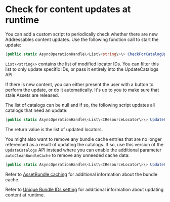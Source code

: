 # Check for content updates at runtime

You can add a custom script to periodically check whether there are new Addressables content updates. Use the following function call to start the update:

```c#
[public static AsyncOperationHandle\<List\<string\>\> CheckForCatalogUpdates(bool autoReleaseHandle = true)]
```

`List\<string\>` contains the list of modified locator IDs. You can filter this list to only update specific IDs, or pass it entirely into the UpdateCatalogs API.

If there is new content, you can either present the user with a button to perform the update, or do it automatically. It's up to you to make sure that stale Assets are released.

The list of catalogs can be null and if so, the following script updates all catalogs that need an update:

```c#
[public static AsyncOperationHandle\<List\<IResourceLocator\>\> UpdateCatalogs(IEnumerable\<string\> catalogs = null, bool autoReleaseHandle = true)]
```

The return value is the list of updated locators.

You might also want to remove any bundle cache entries that are no longer referenced as a result of updating the catalogs. If so, use this version of the `UpdateCatalogs` API instead where you can enable the additional parameter `autoCleanBundleCache` to remove any unneeded cache data:

```c#
[public static AsyncOperationHandle\<List\<IResourceLocator\>\> UpdateCatalogs(bool autoCleanBundleCache, IEnumerable\<string\> catalogs = null, bool autoReleaseHandle = true)]
```

Refer to [AssetBundle caching](xref:addressables-remote-content-distribution) for additional information about the bundle cache.

Refer to [Unique Bundle IDs setting](content-update-build-settings.md) for additional information about updating content at runtime.